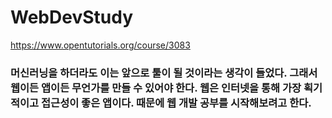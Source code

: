 WebDevStudy
===================

https://www.opentutorials.org/course/3083

### 머신러닝을 하더라도 이는 앞으로 툴이 될 것이라는 생각이 들었다. 그래서 웹이든 앱이든 무언가를 만들 수 있어야 한다. 웹은 인터넷을 통해 가장 획기적이고 접근성이 좋은 앱이다. 때문에 웹 개발 공부를 시작해보려고 한다. 
